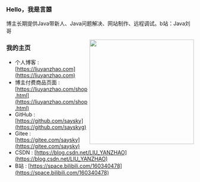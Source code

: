 ### Hello，我是言曌
博主长期提供Java带新人、Java问题解决、网站制作、远程调试。b站：Java刘哥


<a href="https://goog.tech"><img align='right' src='https://media.giphy.com/media/d1DVd87uM1xJip8gUv/giphy.gif' width='280'></a>

### 我的主页
* 个人博客 : [https://liuyanzhao.com](https://liuyanzhao.com)
* 博主付费商品页面 : [https://liuyanzhao.com/shop.html](https://liuyanzhao.com/shop.html)
* GitHub : [https://github.com/saysky](https://github.com/sayskyg)
* Gitee : [https://gitee.com/saysky](https://gitee.com/saysky)
* CSDN : [https://blog.csdn.net/LIU_YANZHAO](https://blog.csdn.net/LIU_YANZHAO)
* B站 : [https://space.bilibili.com/160340478](https://space.bilibili.com/160340478)
